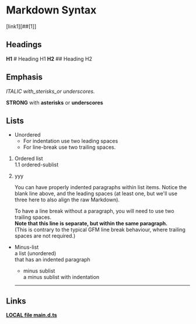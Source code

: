 # Markdown Syntax

[link1][##[1]]

## Headings

**H1** #        Heading H1
**H2** ##       Heading H2

## Emphasis

_ITALIC with_sterisks_or underscores._

**STRONG** with **asterisks** or **underscores**

## Lists

* Unordered
  * For indentation use two leading spaces
  * For line-break use two trailing spaces.

1. Ordered list  
  1.1 ordered-sublist

2. yyy

   You can have properly indented paragraphs within list items. Notice the blank line above, and the leading spaces (at least one, but we'll use three here to also align the raw Markdown).

   To have a line break without a paragraph, you will need to use two trailing spaces.  
   **Note that this line is separate, but within the same paragraph.**  
   (This is contrary to the typical GFM line break behaviour, where trailing spaces are not required.)

* Minus-list  
  a list (unordered)  
  that has an indented paragraph  

  * minus sublist  
    a minus sublist with indentation
  ---

## Links

[**LOCAL file main.d.ts**](<js/src/main.d.ts>)
